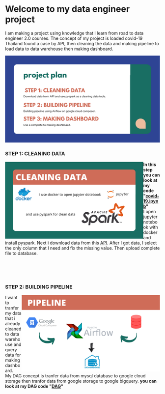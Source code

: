 # Welcome to my data engineer project
I am making a project using knowledge that I learn from road to data engineer 2.0 courses. The concept of my project is loaded covid-19 Thailand found a case by API, then cleaning the data and making pipeline to load data to data warehouse then making dashboard.

![projectplan](image/project-plan.png)


### STEP 1: CLEANING DATA

<img align="left" width="450" height="250" src="image/cleaning-data.png">

**In this step you can look at my code "[covid-19.ipynb](covid-19.ipynb)"**<br>
I open jupyter notebook with docker and install pyspark. Next i download data from this [API](https://covid19.ddc.moph.go.th/api/Cases/today-cases-line-lists). After I got data, I select the only column that I need and fix the missing value. Then upload complete file to database.<br><br><br><br><br>

### STEP 2: BUILDING PIPELINE

<img align="right" width="450" height="250" src="image/pipeline.png">

I want to tranfer my data that i already cleaned to data warehouse and query data for making dashboard.<br>
My DAG concept is tranfer data from mysql database to google cloud storage then tranfor data from google storage to google bigquery. **you can look at my DAG code "[DAG](project-covid.py)"**<br>



